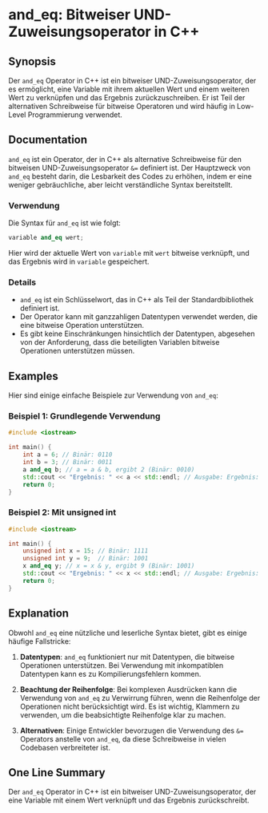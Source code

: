 <!--
Meta Description: # and_eq: Bitweiser UND-Zuweisungsoperator in C++ ## Synopsis Der `and_eq` Operator in C++ ist ein bitweiser UND-Zuweisungsoperator, der es ermöglicht...
Meta Keywords: and_eq, der, und, ist, die
-->

# and_eq: Bitweiser UND-Zuweisungsoperator in C++

## Synopsis
Der `and_eq` Operator in C++ ist ein bitweiser UND-Zuweisungsoperator, der es ermöglicht, eine Variable mit ihrem aktuellen Wert und einem weiteren Wert zu verknüpfen und das Ergebnis zurückzuschreiben. Er ist Teil der alternativen Schreibweise für bitweise Operatoren und wird häufig in Low-Level Programmierung verwendet.

## Documentation
`and_eq` ist ein Operator, der in C++ als alternative Schreibweise für den bitweisen UND-Zuweisungsoperator `&=` definiert ist. Der Hauptzweck von `and_eq` besteht darin, die Lesbarkeit des Codes zu erhöhen, indem er eine weniger gebräuchliche, aber leicht verständliche Syntax bereitstellt.

### Verwendung
Die Syntax für `and_eq` ist wie folgt:

```cpp
variable and_eq wert;
```

Hier wird der aktuelle Wert von `variable` mit `wert` bitweise verknüpft, und das Ergebnis wird in `variable` gespeichert. 

### Details
- `and_eq` ist ein Schlüsselwort, das in C++ als Teil der Standardbibliothek definiert ist.
- Der Operator kann mit ganzzahligen Datentypen verwendet werden, die eine bitweise Operation unterstützen.
- Es gibt keine Einschränkungen hinsichtlich der Datentypen, abgesehen von der Anforderung, dass die beteiligten Variablen bitweise Operationen unterstützen müssen.

## Examples
Hier sind einige einfache Beispiele zur Verwendung von `and_eq`:

### Beispiel 1: Grundlegende Verwendung
```cpp
#include <iostream>

int main() {
    int a = 6; // Binär: 0110
    int b = 3; // Binär: 0011
    a and_eq b; // a = a & b, ergibt 2 (Binär: 0010)
    std::cout << "Ergebnis: " << a << std::endl; // Ausgabe: Ergebnis: 2
    return 0;
}
```

### Beispiel 2: Mit unsigned int
```cpp
#include <iostream>

int main() {
    unsigned int x = 15; // Binär: 1111
    unsigned int y = 9;  // Binär: 1001
    x and_eq y; // x = x & y, ergibt 9 (Binär: 1001)
    std::cout << "Ergebnis: " << x << std::endl; // Ausgabe: Ergebnis: 9
    return 0;
}
```

## Explanation
Obwohl `and_eq` eine nützliche und leserliche Syntax bietet, gibt es einige häufige Fallstricke:

1. **Datentypen**: `and_eq` funktioniert nur mit Datentypen, die bitweise Operationen unterstützen. Bei Verwendung mit inkompatiblen Datentypen kann es zu Kompilierungsfehlern kommen.

2. **Beachtung der Reihenfolge**: Bei komplexen Ausdrücken kann die Verwendung von `and_eq` zu Verwirrung führen, wenn die Reihenfolge der Operationen nicht berücksichtigt wird. Es ist wichtig, Klammern zu verwenden, um die beabsichtigte Reihenfolge klar zu machen.

3. **Alternativen**: Einige Entwickler bevorzugen die Verwendung des `&=` Operators anstelle von `and_eq`, da diese Schreibweise in vielen Codebasen verbreiteter ist. 

## One Line Summary
Der `and_eq` Operator in C++ ist ein bitweiser UND-Zuweisungsoperator, der eine Variable mit einem Wert verknüpft und das Ergebnis zurückschreibt.